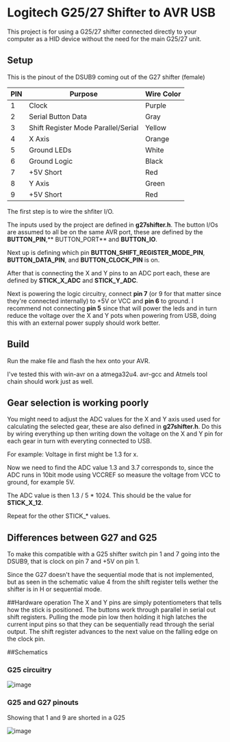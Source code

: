 Logitech G25/27 Shifter to AVR  USB
==
This project is for using a G25/27 shifter connected directly to your computer as a HID device without the need for the main G25/27 unit.

## Setup ##

This is the pinout of the DSUB9 coming out of the G27 shifter (female)

PIN   | Purpose                              | Wire Color
------|--------------                        |------
1     | Clock                                | Purple
2     | Serial Button Data                   | Gray
3     | Shift Register Mode Parallel/Serial  | Yellow
4     | X Axis                               | Orange
5     | Ground LEDs                          | White
6     | Ground Logic                         | Black
7     | +5V Short                            | Red
8     | Y Axis                               | Green
9     | +5V Short                            | Red

The first step is to wire the shfiter I/O.

The inputs used by the project are defined in **g27shifter.h**. The button I/Os are assumed to all be on the same AVR port, these are defined by the **BUTTON_PIN**,** BUTTON_PORT** and **BUTTON_IO**.

Next up is defining which pin **BUTTON_SHIFT_REGISTER_MODE_PIN**, **BUTTON_DATA_PIN**, and **BUTTON_CLOCK_PIN** is on.

After that is connecting the X and Y pins to an ADC port each, these are defined by **STICK_X_ADC** and **STICK_Y_ADC**.

Next is powering the logic circuitry, connect **pin 7** (or 9 for that matter since they're connected internally) to +5V or VCC and **pin 6** to ground. I recommend not connecting **pin 5** since that will power the leds and in turn reduce the voltage over the X and Y pots when powering from USB, doing this with an external power supply should work better.

## Build
Run the make file and flash the hex onto your AVR.

I've tested this with win-avr on a atmega32u4. avr-gcc and Atmels tool chain should work just as well.

## Gear selection is working poorly
You might need to adjust the ADC values for the X and Y axis used used for calculating the selected gear, these are also defined in **g27shifter.h**. Do this by wiring everything up then writing down the voltage on the X and Y pin for each gear in turn with everyting connected to USB.

For example:
Voltage in first might be 1.3 for x.

Now we need to find the ADC value 1.3 and 3.7 corresponds to, since the ADC runs in 10bit mode using VCCREF so measure the voltage from VCC to ground, for example 5V.

The ADC value is then 1.3 / 5 \* 1024. This should be the value for **STICK_X_12**.

Repeat for the other STICK_\* values.

## Differences between G27 and G25
To make this compatible with a G25 shifter switch pin 1 and 7 going into the DSUB9, that is clock on pin 7 and +5V on pin 1.

Since the G27 doesn't have the sequential mode that is not implemented, but as seen in the schematic value 4 from the shift register tells wether the shifter is in H or sequential mode.

##Hardware operation
The X and Y pins are simply potentiometers that tells how the stick is positioned. The buttons work through parallel in serial out shift registers. Pulling the mode pin low then holding it high latches the current input pins so that they can be sequentially read through the serial output. The shift register advances to the next value on the falling edge on the clock pin.

##Schematics
### G25 circuitry ###
![image](http://i.imgur.com/W0HSzhh.png?1)

### G25 and G27 pinouts ###
Showing that 1 and 9 are shorted in a G25

![image](http://i.imgur.com/csH44Uz.jpg?1)
